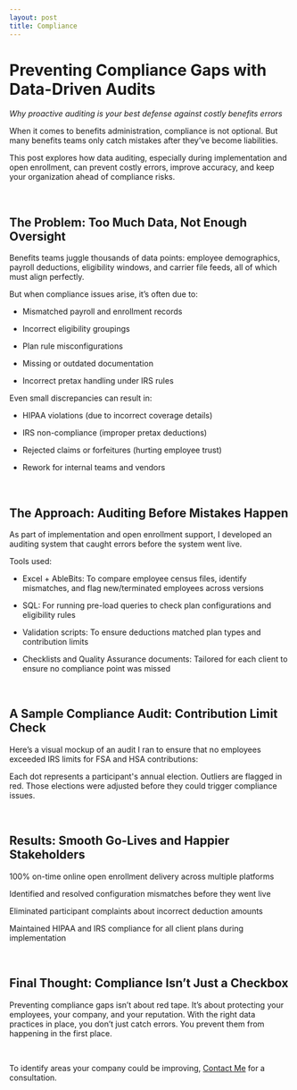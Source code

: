 ```yaml
---
layout: post
title: Compliance
---
```


# Preventing Compliance Gaps with Data-Driven Audits

*Why proactive auditing is your best defense against costly benefits errors*

When it comes to benefits administration, compliance is not optional. But many benefits teams only catch mistakes after they’ve become liabilities.

This post explores how data auditing, especially during implementation and open enrollment, can prevent costly errors, improve accuracy, and keep your organization ahead of compliance risks.

<br>

## The Problem: Too Much Data, Not Enough Oversight

Benefits teams juggle thousands of data points: employee demographics, payroll deductions, eligibility windows, and carrier file feeds, all of which must align perfectly.

But when compliance issues arise, it’s often due to:

* Mismatched payroll and enrollment records

* Incorrect eligibility groupings

* Plan rule misconfigurations

* Missing or outdated documentation

* Incorrect pretax handling under IRS rules

Even small discrepancies can result in:

* HIPAA violations (due to incorrect coverage details)
 
* IRS non-compliance (improper pretax deductions)
 
* Rejected claims or forfeitures (hurting employee trust)
 
* Rework for internal teams and vendors

<br>

## The Approach: Auditing Before Mistakes Happen

As part of implementation and open enrollment support, I developed an auditing system that caught errors before the system went live.

Tools used:
 
* Excel + AbleBits: To compare employee census files, identify mismatches, and flag new/terminated employees across versions
 
* SQL: For running pre-load queries to check plan configurations and eligibility rules
 
* Validation scripts: To ensure deductions matched plan types and contribution limits
 
* Checklists and Quality Assurance documents: Tailored for each client to ensure no compliance point was missed
 
<br>

## A Sample Compliance Audit: Contribution Limit Check

Here’s a visual mockup of an audit I ran to ensure that no employees exceeded IRS limits for FSA and HSA contributions:

Each dot represents a participant's annual election. Outliers are flagged in red. Those elections were adjusted before they could trigger compliance issues.

<br>

## Results: Smooth Go-Lives and Happier Stakeholders

100% on-time online open enrollment delivery across multiple platforms
 
Identified and resolved configuration mismatches before they went live
 
Eliminated participant complaints about incorrect deduction amounts

Maintained HIPAA and IRS compliance for all client plans during implementation

<br>

## Final Thought: Compliance Isn’t Just a Checkbox
Preventing compliance gaps isn’t about red tape. It’s about protecting your employees, your company, and your reputation. With the right data practices in place, you don’t just catch errors. You prevent them from happening in the first place.

<br>

To identify areas your company could be improving, [Contact Me](contact.md) for a consultation.
